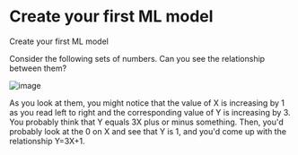 # Create your first ML model
Create your first ML model

<text>Consider the following sets of numbers. Can you see the relationship between them?</text>

![image](https://user-images.githubusercontent.com/51197053/141091315-ce62101b-b707-4021-9568-bed669df3561.png)


<text>As you look at them, you might notice that the value of X is increasing by 1 as you read left to right and the corresponding value of Y is increasing by 3. You probably think that Y equals 3X plus or minus something. Then, you'd probably look at the 0 on X and see that Y is 1, and you'd come up with the relationship Y=3X+1.</text>
